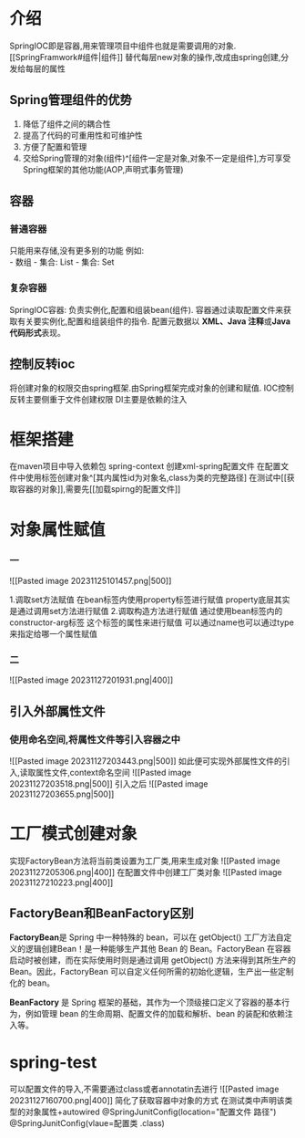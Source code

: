 # 介绍
SpringIOC即是容器,用来管理项目中组件也就是需要调用的对象.[[SpringFramwork#组件|组件]]
替代每层new对象的操作,改成由spring创建,分发给每层的属性
## Spring管理组件的优势
1. 降低了组件之间的耦合性
2. 提高了代码的可重用性和可维护性
3. 方便了配置和管理
4. 交给Spring管理的对象(组件)^[组件一定是对象,对象不一定是组件],方可享受Spring框架的其他功能(AOP,声明式事务管理)
## 容器
### 普通容器
只能用来存储,没有更多别的功能
例如:   
	- 数组
	- 集合: List
	- 集合: Set
### 复杂容器
 SpringIOC容器:
	 负责实例化,配置和组装bean(组件).
	 容器通过读取配置文件来获取有关要实例化,配置和组装组件的指令.
	 配置元数据以 **XML、Java 注释**或**Java 代码形式**表现。

## 控制反转ioc
将创建对象的权限交由spring框架.由Spring框架完成对象的创建和赋值.
IOC控制反转主要侧重于文件创建权限
DI主要是依赖的注入
# 框架搭建

在maven项目中导入依赖包  spring-context
创建xml-spring配置文件
在配置文件中使用标签创建对象^[其内属性id为对象名,class为类的完整路径]
在测试中[[获取容器的对象]],需要先[[加载spirng的配置文件]]

# 对象属性赋值
### 一
![[Pasted image 20231125101457.png|500]]

1.调取set方法赋值
	在bean标签内使用property标签进行赋值
		property底层其实是通过调用set方法进行赋值
2.调取构造方法进行赋值
		通过使用bean标签内的constructor-arg标签
		这个标签的属性来进行赋值
		可以通过name也可以通过type来指定给哪一个属性赋值
### 二
![[Pasted image 20231127201931.png|400]]
## 引入外部属性文件
### 使用命名空间,将属性文件等引入容器之中
![[Pasted image 20231127203443.png|500]]
如此便可实现外部属性文件的引入,读取属性文件,context命名空间
![[Pasted image 20231127203518.png|500]]
引入之后
![[Pasted image 20231127203655.png|500]]
# 工厂模式创建对象
实现FactoryBean方法将当前类设置为工厂类,用来生成对象
![[Pasted image 20231127205306.png|400]]
在配置文件中创建工厂类对象
![[Pasted image 20231127210223.png|400]]
## FactoryBean和BeanFactory区别
**FactoryBean**是 Spring 中一种特殊的 bean，可以在 getObject() 工厂方法自定义的逻辑创建Bean！是一种能够生产其他 Bean 的 Bean。FactoryBean 在容器启动时被创建，而在实际使用时则是通过调用 getObject() 方法来得到其所生产的 Bean。因此，FactoryBean 可以自定义任何所需的初始化逻辑，生产出一些定制化的 bean。

**BeanFactory** 是 Spring 框架的基础，其作为一个顶级接口定义了容器的基本行为，例如管理 bean 的生命周期、配置文件的加载和解析、bean 的装配和依赖注入等。

# spring-test
可以配置文件的导入,不需要通过class或者annotatin去进行
![[Pasted image 20231127160700.png|400]]
简化了获取容器中对象的方式
在测试类中声明该类型的对象属性+autowired
@SpringJunitConfig(location="配置文件 路径")
@SpringJunitConfig(vlaue=配置类 .class)
